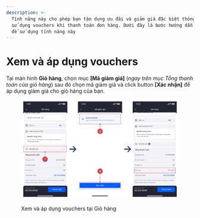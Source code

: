 ```yaml
---
description: >-
  Tính năng này cho phép bạn tận dụng ưu đãi và giảm giá đặc biệt thông qua việc
  sử dụng vouchers khi thanh toán đơn hàng. Dưới đây là bước hướng dẫn chi tiết
  để sử dụng tính năng này
---
```


# Xem và áp dụng vouchers

Tại màn hình **Giỏ hàng**, chọn mục **\[Mã giảm giá]** (_ngay trên mục Tổng thanh toán của giỏ hàng_) sau đó chọn mã giảm giá và click button **\[Xác nhận]** để áp dụng giảm giá cho giỏ hàng của bạn.

<figure><img src="../.gitbook/assets/image (3).png" alt=""><figcaption><p>Xem và áp dụng vouchers tại Giỏ hàng</p></figcaption></figure>

